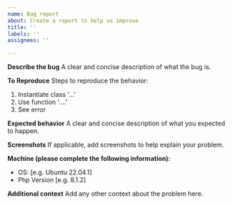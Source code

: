 ```yaml
---
name: Bug report
about: Create a report to help us improve
title: ''
labels: ''
assignees: ''

---
```


**Describe the bug**
A clear and concise description of what the bug is.

**To Reproduce**
Steps to reproduce the behavior:
1. Instantiate class '...'
2. Use function '....'
3. See error

**Expected behavior**
A clear and concise description of what you expected to happen.

**Screenshots**
If applicable, add screenshots to help explain your problem.

**Machine (please complete the following information):**
 - OS: [e.g. Ubuntu 22.04.1]
 - Php Version [e.g. 8.1.2]

**Additional context**
Add any other context about the problem here.
